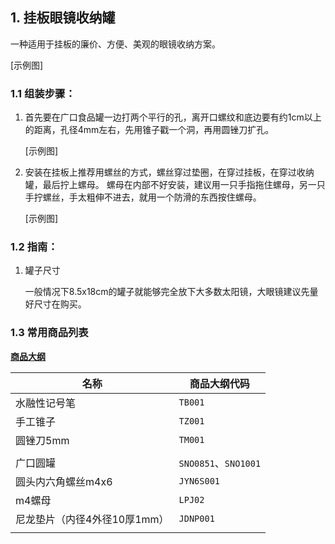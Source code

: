 ## 1. 挂板眼镜收纳罐

一种适用于挂板的廉价、方便、美观的眼镜收纳方案。

[示例图]

### 1.1 组装步骤：

1. 首先要在广口食品罐一边打两个平行的孔，离开口螺纹和底边要有约1cm以上的距离，孔径4mm左右，先用锥子戳一个洞，再用圆锉刀扩孔。

	[示例图]

2. 安装在挂板上推荐用螺丝的方式，螺丝穿过垫圈，在穿过挂板，在穿过收纳罐，最后拧上螺母。
螺母在内部不好安装，建议用一只手指拖住螺母，另一只手拧螺丝，手太粗伸不进去，就用一个防滑的东西按住螺母。

	[示例图]

### 1.2 指南：

1. 罐子尺寸

	一般情况下8.5x18cm的罐子就能够完全放下大多数太阳镜，大眼镜建议先量好尺寸在购买。

### 1.3 常用商品列表

**[商品大纲](https://gitee.com/kukela/diy-furniture/tree/master/doc/商品大纲.md)**

| 名称 | 商品大纲代码 |
| - | - |
| 水融性记号笔 | `TB001` |
| 手工锥子 | `TZ001` |
| 圆锉刀5mm | `TM001` |
| | |
| 广口圆罐 | `SNO0851`、`SNO1001` |
| 圆头内六角螺丝m4x6 | `JYN6S001` |
| m4螺母  | `LPJ02` |
| 尼龙垫片（内径4外径10厚1mm） | `JDNP001`  |
| | |